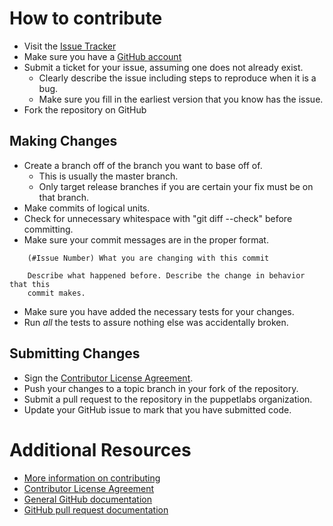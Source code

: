 # How to contribute

* Visit the [Issue Tracker](http://github.com/puppetlabs/puppetdb-javaclient/issues)
* Make sure you have a [GitHub account](https://github.com/signup/free)
* Submit a ticket for your issue, assuming one does not already exist.
  * Clearly describe the issue including steps to reproduce when it is a bug.
  * Make sure you fill in the earliest version that you know has the issue.
* Fork the repository on GitHub

## Making Changes

* Create a branch off of the branch you want to base off of.
  * This is usually the master branch.
  * Only target release branches if you are certain your fix must be on that branch.
* Make commits of logical units.
* Check for unnecessary whitespace with "git diff --check" before committing.
* Make sure your commit messages are in the proper format.

````
    (#Issue Number) What you are changing with this commit

    Describe what happened before. Describe the change in behavior that this
    commit makes.
````

* Make sure you have added the necessary tests for your changes.
* Run _all_ the tests to assure nothing else was accidentally broken.

## Submitting Changes

* Sign the [Contributor License Agreement](https://projects.puppetlabs.com/contributor_licenses/sign).
* Push your changes to a topic branch in your fork of the repository.
* Submit a pull request to the repository in the puppetlabs organization.
* Update your GitHub issue to mark that you have submitted code.

# Additional Resources

* [More information on contributing](http://projects.puppetlabs.com/projects/puppet/wiki/Development_Lifecycle)
* [Contributor License Agreement](https://projects.puppetlabs.com/contributor_licenses/sign)
* [General GitHub documentation](http://help.github.com/)
* [GitHub pull request documentation](http://help.github.com/send-pull-requests/)
